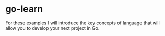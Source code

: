 # go-learn
For these examples I will introduce the key concepts of language that will allow you to develop your next project in Go.
